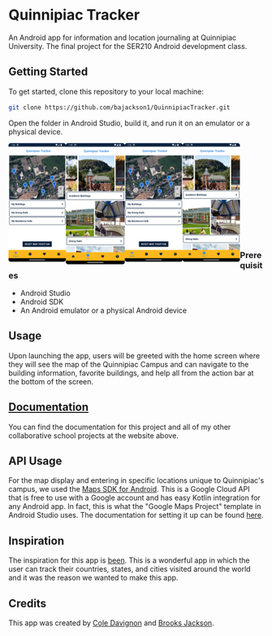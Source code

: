 # Quinnipiac Tracker

An Android app for information and location journaling at Quinnipiac University. The final project for the SER210 Android development class.

## Getting Started

To get started, clone this repository to your local machine:

```bash
git clone https://github.com/bajackson1/QuinnipiacTracker.git
```

Open the folder in Android Studio, build it, and run it on an emulator or a physical device.

<img align="left" src=".github/images/homeScreen.png" width="22.5%" height="22.5%"><img align="left" src=".github/images/infoScreen.png" width="23%" height="22.5%"><img align="left" src=".github/images/homeScreen.png" width="22.5%" height="22.5%"><img align="left" src=".github/images/infoScreen.png" width="22.5%" height="22.5%"></br></br></br></br></br></br></br></br></br></br></br>

### Prerequisites

- Android Studio
- Android SDK
- An Android emulator or a physical Android device

## Usage

Upon launching the app, users will be greeted with the home screen where they will see the map of the Quinnipiac Campus and can navigate to the building information, favorite buildings, and help all from the action bar at the bottom of the screen.

## [Documentation](https://bajackson1.github.io/documentation)

You can find the documentation for this project and all of my other collaborative school projects at the website above.

## API Usage

For the map display and entering in specific locations unique to Quinnipiac's campus, we used the [Maps SDK for Android](https://console.cloud.google.com/apis/library/maps-android-backend.googleapis.com?project=quinnipiactracker&supportedpurview=project). This is a Google Cloud API that is free to use with a Google account and has easy Kotlin integration for any Android app. In fact, this is what the "Google Maps Project" template in Android Studio uses. The documentation for setting it up can be found [here](https://developers.google.com/maps/documentation/android-sdk/start#android_mapsactivity-java).

## Inspiration

The inspiration for this app is [been](https://apps.apple.com/pl/app/been/id680148327). This is a wonderful app in which the user can track their countries, states, and cities visited around the world and it was the reason we wanted to make this app.

## Credits

This app was created by [Cole Davignon](https://github.com/cdavignon) and [Brooks Jackson](https://github.com/bjaxqq).
